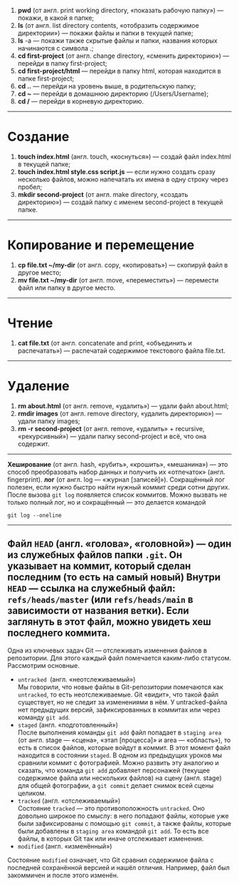 1. **pwd** (от англ. print working directory, «показать рабочую папку») — покажи, в какой я папке; <br>
2. **ls** (от англ. list directory contents, «отобразить содержимое директории») — покажи файлы и папки в текущей папке; <br>
3. **ls** -a — покажи также скрытые файлы и папки, названия которых начинаются с символа .;<br>
4. **cd first-project** (от англ. change directory, «сменить директорию») — перейди в папку first-project;<br>
5. **cd first-project/html** — перейди в папку html, которая находится в папке first-project;<br>
6. **cd ..** — перейди на уровень выше, в родительскую папку;<br>
7. **cd ~** — перейди в домашнюю директорию (/Users/Username);<br>
8. **cd /** — перейди в корневую директорию.<br>
---
# Создание<br>
1. **touch index.html** (англ. touch, «коснуться») — создай файл index.html в текущей папке;<br>
2. **touch index.html style.css script.js** — если нужно создать сразу несколько файлов, можно напечатать их имена в одну строку через пробел;<br>
3. **mkdir second-project** (от англ. make directory, «создать директорию») — создай папку с именем second-project в текущей папке.<br>
---
# Копирование и перемещение<br>
1. **cp file.txt ~/my-dir** (от англ. copy, «копировать») — скопируй файл в другое место;<br>
2. **mv file.txt ~/my-dir** (от англ. move, «переместить») — перемести файл или папку в другое место.<br>
---
# Чтение<br>
1. **cat file.txt** (от англ. concatenate and print, «объединить и распечатать») — распечатай содержимое текстового файла file.txt.<br>
---
# Удаление<br>
1. **rm about.html** (от англ. remove, «удалить») — удали файл about.html;<br>
2. **rmdir images** (от англ. remove directory, «удалить директорию») — удали папку images;<br>
3. **rm -r second-project** (от англ. remove, «удалить» + recursive, «рекурсивный») — удали папку second-project и всё, что она содержит.<br>
---
**Хеширование** (от англ. hash, «рубить», «крошить», «мешанина») — это способ преобразовать набор данных и получить их «отпечаток» (англ. fingerprint).
**лог** (от англ. log — «журнал [записей]»). Сокращённый лог полезен, если нужно быстро найти нужный коммит среди сотни других.
После вызова ```git log``` появляется список коммитов.
Можно вызвать не только полный лог, но и сокращённый — это делается командой
``` 
git log --oneline
```
---
Файл ```HEAD``` (англ. «голова», «головной») — один из служебных файлов папки ```.git```. Он указывает на коммит, который сделан последним (то есть на самый новый)
Внутри ```HEAD``` — ссылка на служебный файл: ```refs/heads/master``` (или ```refs/heads/main``` в зависимости от названия ветки). Если заглянуть в этот файл, можно увидеть хеш последнего коммита.
---
Одна из ключевых задач Git — отслеживать изменения файлов в репозитории. Для этого каждый файл помечается каким-либо статусом. Рассмотрим основные.
- ```untracked ```(англ. «неотслеживаемый»)<br>
Мы говорили, что новые файлы в Git-репозитории помечаются как ```untracked```, то есть неотслеживаемые. Git «видит», что такой файл существует, но не следит за изменениями в нём. У untracked-файла нет предыдущих версий, зафиксированных в коммитах или через команду ```git add```.
- ```staged``` (англ. «подготовленный»)<br>
  После выполнения команды ```git add``` файл попадает в ```staging area``` (от англ. stage — «сцена», «этап [процесса]» и area — «область»), то есть в список файлов, которые войдут в коммит. В этот момент файл находится в состоянии ```staged```.
  В одном из предыдущих уроков мы сравнили коммит с фотографией. Можно развить эту аналогию и сказать, что команда ```git add``` добавляет персонажей (текущее содержимое файла или нескольких файлов) на сцену (англ. stage) для общей фотографии, а ```git commit``` делает снимок всей сцены целиком.
- ```tracked``` (англ. «отслеживаемый»)<br>
Состояние ```tracked``` — это противоположность ```untracked```. Оно довольно широкое по смыслу: в него попадают файлы, которые уже были зафиксированы с помощью ```git commit```, а также файлы, которые были добавлены в ```staging area``` командой ```git add```. То есть все файлы, в которых Git так или иначе отслеживает изменения.
- ```modified``` (англ. «изменённый»)<br>

Состояние ```modified``` означает, что Git сравнил содержимое файла с последней сохранённой версией и нашёл отличия. Например, файл был закоммичен и после этого изменён. 